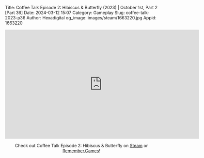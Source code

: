Title: Coffee Talk Episode 2: Hibiscus & Butterfly (2023) | October 1st, Part 2 [Part 36]
Date: 2024-03-12 15:07
Category: Gameplay
Slug: coffee-talk-2023-p36
Author: Hexadigital
og_image: images/steam/1663220.jpg
Appid: 1663220

<center><iframe src="https://www.youtube.com/embed/uE1arqpK9Oc?feature=oembed" allow="accelerometer; autoplay; encrypted-media; gyroscope; picture-in-picture" width="640" height="360" frameborder="0"></iframe>

Check out Coffee Talk Episode 2: Hibiscus & Butterfly on [Steam](https://store.steampowered.com/app/1663220/?curator_clanid=34633900) or [Remember.Games](https://remember.games/game/8083/coffee-talk-episode-2-hibiscus-butterfly/)!</center>